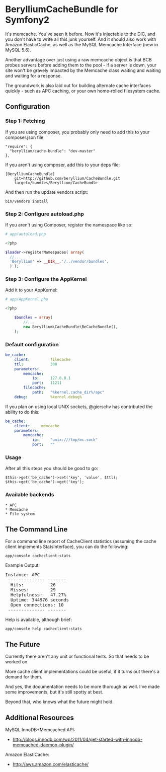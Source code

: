 BerylliumCacheBundle for Symfony2
=================================

It's memcache. You've seen it before. Now it's injectable to the DIC, and you don't have to write all this junk yourself. And it should also work with Amazon ElasticCache, as well as the MySQL Memcache Interface (new in MySQL 5.6).

Another advantage over just using a raw memcache object is that BCB probes servers before adding them to the pool - if a server is down, your site won't be gravely impacted by the Memcache class waiting and waiting and waiting for a response.

The groundwork is also laid out for building alternate cache interfaces quickly - such as APC caching, or your own home-rolled filesystem cache.

## Configuration

### Step 1: Fetching

If you are using composer, you probably only need to add this to your composer.json file:

    "require": {
      "beryllium/cache-bundle": "dev-master"
    },

If you aren't using composer, add this to your deps file:

    [BerylliumCacheBundle]
        git=http://github.com/beryllium/CacheBundle.git
        target=/bundles/Beryllium/CacheBundle

And then run the update vendors script:

    bin/vendors install

### Step 2: Configure autoload.php

If you aren't using Composer, register the namespace like so:

```php
# app/autoload.php

<?php

$loader->registerNamespaces( array(
  //...
  'Beryllium' => __DIR__.'/../vendor/bundles',
  ) );
```

### Step 3: Configure the AppKernel

Add it to your AppKernel:

```php
# app/AppKernel.php

<?php

    $bundles = array(
        //...
        new Beryllium\CacheBundle\BeCacheBundle(),
    );
```

### Default configuration

```yml
be_cache:
    client:         filecache
    ttl:            300
    parameters:
        memcache:
            ip:     127.0.0.1
            port:   11211
        filecache:
            path:   "%kernel.cache_dir%/apc"
    debug:          %kernel.debug%
```


If you plan on using local UNIX sockets, @gierschv has contributed the ability to do this:

```yml
be_cache:
    client:     memcache
    parameters:
        memcache:
            ip:     "unix:///tmp/mc.sock"
            port:   ""
```

### Usage

After all this steps you should be good to go:

    $this->get('be_cache')->set('key', 'value', $ttl);
    $this->get('be_cache')->get('key');

### Available backends

    * APC
    * Memcache
    * File system

## The Command Line

For a command line report of CacheClient statistics (assuming the cache client implements StatsInterface), you can do the following:

    app/console cacheclient:stats

Example Output:
<pre>
Instance: APC
 -------------- ------- 
  Hits:          26      
  Misses:        29      
  Helpfulness:   47.27%  
  Uptime: 344976 seconds
  Open connections: 10
 -------------- ------- 
</pre>

Help is available, although brief:

    app/console help cacheclient:stats

## The Future

Currently there aren't any unit or functional tests. So that needs to be worked on.

More cache client implementations could be useful, if it turns out there's a demand for them.

And yes, the documentation needs to be more thorough as well. I've made some improvements, but it's still spotty at best.

Beyond that, who knows what the future might hold.

## Additional Resources

MySQL InnoDB+Memcached API:

* http://blogs.innodb.com/wp/2011/04/get-started-with-innodb-memcached-daemon-plugin/

Amazon ElastiCache:

* http://aws.amazon.com/elasticache/
